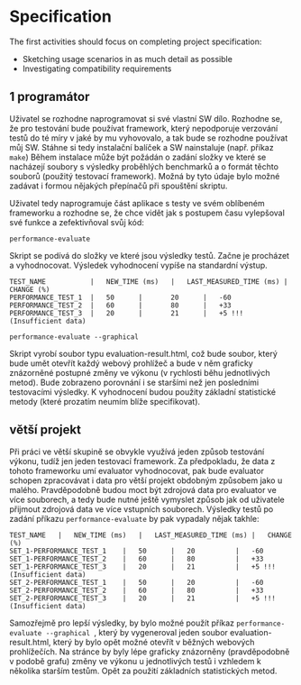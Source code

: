 # Specification

The first activities should focus on completing project specification:

- Sketching usage scenarios in as much detail as possible
- Investigating compatibility requirements

## 1 programátor
Uživatel se rozhodne naprogramovat si své vlastní SW dílo.
Rozhodne se, že pro testování bude používat framework, který nepodporuje verzování testů do té míry v jaké by mu vyhovovalo,
a tak bude se rozhodne používat můj SW.
Stáhne si tedy instalační balíček a SW nainstaluje (např. příkaz ```make```)
Během instalace může být požádán o zadání složky ve které se nacházejí soubory s výsledky proběhlých benchmarků a o formát těchto
souborů (použitý testovací framework). Možná by tyto údaje bylo možné zadávat i formou nějakých přepínačů při spouštění skriptu.

Uživatel tedy naprogramuje část aplikace s testy ve svém oblíbeném frameworku a rozhodne se, že chce vidět jak s postupem času vylepšoval
své funkce a zefektivňoval svůj kód:
```
performance-evaluate
```
Skript se podívá do složky ve které jsou výsledky testů. Začne je procházet a vyhodnocovat. Výsledek vyhodnocení vypíše na standardní
výstup.

	TEST_NAME			|	NEW_TIME (ms)	|	LAST_MEASURED_TIME (ms)	|	CHANGE (%)
	PERFORMANCE_TEST_1	|	50		|		20		|	-60
	PERFORMANCE_TEST_2	|	60		|		80		|	+33
	PERFORMANCE_TEST_3	|	20		|		21		|	+5 !!! (Insufficient data)


```
performance-evaluate --graphical
```
Skript vyrobí soubor typu evaluation-result.html, což bude soubor, který bude umět otevřít každý webový prohlížeč a bude v něm graficky
znázorněné postupné změny ve výkonu (v rychlosti běhu jednotlivých metod). Bude zobrazeno porovnání i se staršími než jen posledními
testovacími výsledky. K vyhodnocení budou použity základní statistické metody (které prozatím neumím blíže specifikovat).


## větší projekt
Při práci ve větší skupině se obvykle využívá jeden způsob testování výkonu, tudíž jen jeden testovací framework. Za předpokladu, že data 
z tohoto frameworku umí evaluator vyhodnocovat, pak bude evaluator schopen zpracovávat i data pro větší projekt obdobným způsobem jako u malého.
Pravděpodobně budou moct být zdrojová data pro evaluator ve více souborech, a tedy bude nutné ještě vymyslet způsob jak od uživatele přijmout
zdrojová data ve více vstupních souborech. Výsledky testů po zadání příkazu ```performance-evaluate``` by pak vypadaly nějak takhle:

	TEST_NAME	|	NEW_TIME (ms)	|	LAST_MEASURED_TIME (ms)	|	CHANGE (%)
	SET_1-PERFORMANCE_TEST_1	|	50		|	20			|	-60
	SET_1-PERFORMANCE_TEST_2	|	60		|	80			|	+33
	SET_1-PERFORMANCE_TEST_3	|	20		|	21			|	+5 !!! (Insufficient data)
	SET_2-PERFORMANCE_TEST_1	|	50		|	20			|	-60
	SET_2-PERFORMANCE_TEST_2	|	60		|	80			|	+33
	SET_2-PERFORMANCE_TEST_3	|	20		|	21			|	+5 !!! (Insufficient data)

Samozřejmě pro lepší výsledky, by bylo možné použít příkaz ```performance-evaluate --graphical ```, který by vygeneroval jeden soubor 
evaluation-result.html, který by bylo opět možné otevřít v běžných webových prohlížečích. Na stránce by byly lépe graficky znázorněny
(pravděpodobně v podobě grafu) změny ve výkonu u jednotlivých testů i vzhledem k několika starším testům. Opět za použití základních 
statistických metod. 

